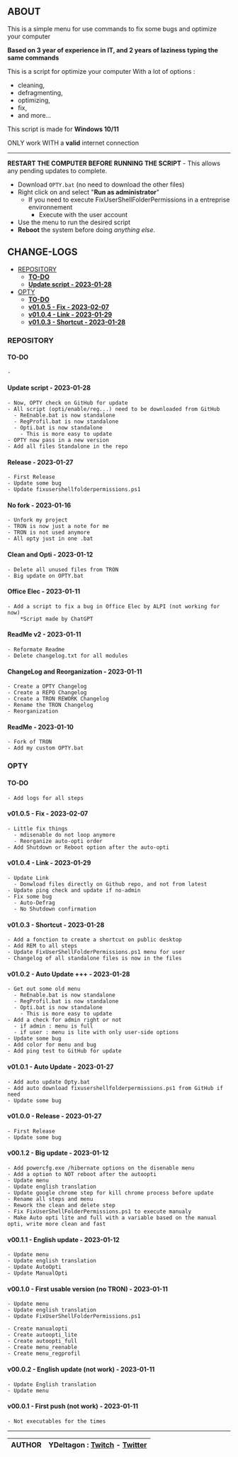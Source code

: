 ## ABOUT <!-- omit in toc -->

This is a simple menu for use commands to fix some bugs and optimize your computer

**Based on 3 year of experience in IT, and 2 years of laziness typing the same commands**

This is a script for optimize your computer
With a lot of options :

- cleaning,
- defragmenting,
- optimizing,
- fix,
- and more...

This script is made for **Windows 10/11**

ONLY work WITH a **valid** internet connection

---

**RESTART THE COMPUTER BEFORE RUNNING THE SCRIPT** - This allows any pending updates to complete.

- Download `OPTY.bat` (no need to download the other files)
- Right click on and select "**Run as administrator**"
  - If you need to execute FixUserShellFolderPermissions in a entreprise environnement
    - Execute with the user account
- Use the menu to run the desired script
- **Reboot** the system before doing *anything else*.

## CHANGE-LOGS<!-- omit in toc -->

- [REPOSITORY](#repository)
  - [**TO-DO**](#to-do)
  - [**Update script - 2023-01-28**](#update-script---2023-01-28)
- [OPTY](#opty)
  - [**TO-DO**](#to-do-1)
  - [**v01.0.5 - Fix - 2023-02-07**](#v0105---fix---2023-02-07)
  - [**v01.0.4 - Link - 2023-01-29**](#v0104---link---2023-01-29)
  - [**v01.0.3 - Shortcut - 2023-01-28**](#v0103---shortcut---2023-01-28)

### REPOSITORY

#### **TO-DO**

    - 

#### **Update script - 2023-01-28**

    - Now, OPTY check on GitHub for update
    - All script (opti/enable/reg...) need to be downloaded from GitHub
      - ReEnable.bat is now standalone
      - RegProfil.bat is now standalone
      - Opti.bat is now standalone
        - This is more easy to update
    - OPTY now pass in a new version
    - Add all files Standalone in the repo

#### **Release - 2023-01-27**<!-- omit in toc -->

    - First Release
    - Update some bug
    - Update fixusershellfolderpermissions.ps1

#### **No fork - 2023-01-16**<!-- omit in toc -->

    - Unfork my project
    - TRON is now just a note for me
    - TRON is not used anymore
    - All opty just in one .bat

#### **Clean and Opti - 2023-01-12**<!-- omit in toc -->

    - Delete all unused files from TRON
    - Big update on OPTY.bat

#### **Office Elec - 2023-01-11**<!-- omit in toc -->

    - Add a script to fix a bug in Office Elec by ALPI (not working for now)
        *Script made by ChatGPT

#### **ReadMe v2 - 2023-01-11**<!-- omit in toc -->

    - Reformate Readme
    - Delete changelog.txt for all modules

#### **ChangeLog and Reorganization - 2023-01-11**<!-- omit in toc -->

    - Create a OPTY Changelog
    - Create a REPO Changelog
    - Create a TRON REWORK Changelog
    - Rename the TRON Changelog
    - Reorganization

#### **ReadMe - 2023-01-10**<!-- omit in toc -->

    - Fork of TRON
    - Add my custom OPTY.bat

### OPTY

#### **TO-DO**

    - Add logs for all steps

#### **v01.0.5 - Fix - 2023-02-07**

    - Little fix things
      - mdisenable do not loop anymore
      - Reorganize auto-opti order
    - Add Shutdown or Reboot option after the auto-opti

#### **v01.0.4 - Link - 2023-01-29**

    - Update Link
      - Donwload files directly on Github repo, and not from latest
    - Update ping check and update if no-admin
    - Fix some bug
      - Auto-Defrag
      - No Shutdown confirmation

#### **v01.0.3 - Shortcut - 2023-01-28**

    - Add a fonction to create a shortcut on public desktop
    - Add REM to all steps
    - Update FixUserShellFolderPermissions.ps1 menu for user
    - Changelog of all standalone files is now in the files

#### **v01.0.2 - Auto Update +++ - 2023-01-28**<!-- omit in toc -->

    - Get out some old menu
      - ReEnable.bat is now standalone
      - RegProfil.bat is now standalone
      - Opti.bat is now standalone
        - This is more easy to update
    - Add a check for admin right or not
      - if admin : menu is full
      - if user : menu is lite with only user-side options
    - Update some bug
    - Add color for menu and bug
    - Add ping test to GitHub for update

#### **v01.0.1 - Auto Update - 2023-01-27**<!-- omit in toc -->

    - Add auto update Opty.bat
    - Add auto download fixusershellfolderpermissions.ps1 from GitHub if need
    - Update some bug

#### **v01.0.0 - Release - 2023-01-27**<!-- omit in toc -->

    - First Release
    - Update some bug

#### **v00.1.2 - Big update - 2023-01-12**<!-- omit in toc -->

    - Add powercfg.exe /hibernate options on the disenable menu
    - Add a option to NOT reboot after the autoopti
    - Update menu
    - Update english translation
    - Update google chrome step for kill chrome process before update
    - Rename all steps and menu
    - Rework the clean and delete step
    - Fix FixUserShellFolderPermissions.ps1 to execute manualy
    - Make Auto opti lite and full with a variable based on the manual opti, write more clean and fast

#### **v00.1.1 - English update - 2023-01-12**<!-- omit in toc -->

    - Update menu
    - Update english translation
    - Update AutoOpti
    - Update ManualOpti

#### **v00.1.0 - First usable version (no TRON) - 2023-01-11**<!-- omit in toc -->

    - Update menu
    - Update english translation
    - Update FixUserShellFolderPermissions.ps1

    - Create manualopti
    - Create autoopti_lite
    - Create autoopti_full
    - Create menu_reenable
    - Create menu_regprofil

#### **v00.0.2 - English update (not work) - 2023-01-11**<!-- omit in toc -->

    - Update English translation
    - Update menu

#### **v00.0.1 - First push (not work) - 2023-01-11**<!-- omit in toc -->

    - Not executables for the times

---

| AUTHOR | YDeltagon : [Twitch](https://twitch.tv/YDeltagon) - [Twitter](https://twitter.com/YDeltagon)
| - | - |